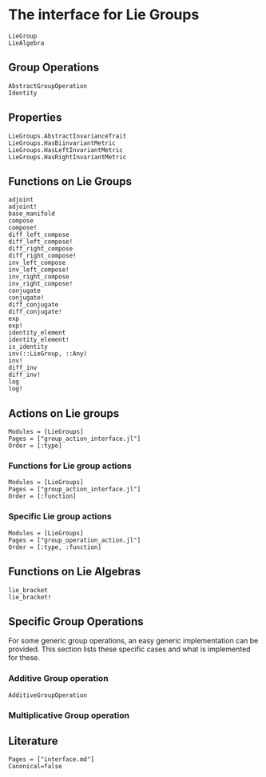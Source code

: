 # The interface for Lie Groups

```@docs
LieGroup
LieAlgebra
```

## Group Operations

```@docs
AbstractGroupOperation
Identity
```

## Properties

```@docs
LieGroups.AbstractInvarianceTrait
LieGroups.HasBiinvariantMetric
LieGroups.HasLeftInvariantMetric
LieGroups.HasRightInvariantMetric
```

## Functions on Lie Groups

```@docs
adjoint
adjoint!
base_manifold
compose
compose!
diff_left_compose
diff_left_compose!
diff_right_compose
diff_right_compose!
inv_left_compose
inv_left_compose!
inv_right_compose
inv_right_compose!
conjugate
conjugate!
diff_conjugate
diff_conjugate!
exp
exp!
identity_element
identity_element!
is_identity
inv(::LieGroup, ::Any)
inv!
diff_inv
diff_inv!
log
log!
```

## Actions on Lie groups

```@autodocs
Modules = [LieGroups]
Pages = ["group_action_interface.jl"]
Order = [:type]
```

### Functions for Lie group actions

```@autodocs
Modules = [LieGroups]
Pages = ["group_action_interface.jl"]
Order = [:function]
```

### Specific Lie group actions

```@autodocs
Modules = [LieGroups]
Pages = ["group_operation_action.jl"]
Order = [:type, :function]
```

## Functions on Lie Algebras

```@docs
lie_bracket
lie_bracket!
```

## Specific Group Operations

For some generic group operations, an easy generic implementation can be provided. This section lists these specific cases and what is implemented for these.

### Additive Group operation

```@docs
AdditiveGroupOperation
```

### Multiplicative Group operation

## Literature

```@bibliography
Pages = ["interface.md"]
Canonical=false
```
